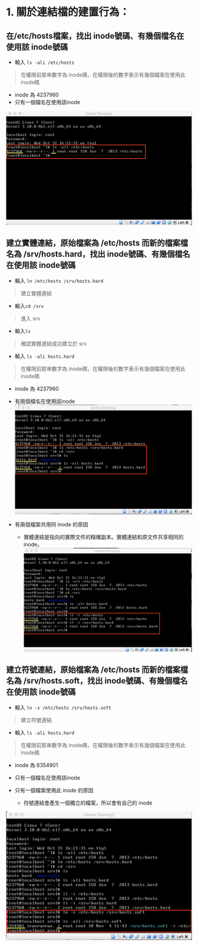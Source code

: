 # 1. 關於連結檔的建置行為：
## 在/etc/hosts檔案，找出 inode號碼、有幾個檔名在使用該 inode號碼
* 輸入 `ls -ali /etc/hosts`
> 在權限前那串數字為 inode碼，在權限後的數字表示有幾個檔案在使用此 inode碼

  * inode 為 4237960
  * 只有一個檔名在使用該inode

![image](https://github.com/KAORIKOU/107-1-ntcu-linux/blob/HW-5/5-1.png)

## 建立實體連結，原始檔案為 /etc/hosts 而新的檔案檔名為 /srv/hosts.hard，找出 inode號碼、有幾個檔名在使用該 inode號碼
* 輸入 `ln /etc/hosts /srv/hosts.hard`
> 建立實體連結
* 輸入`cd /srv`
> 進入 srv
* 輸入`ls`
> 確認實體連結成功建立於 srv
* 輸入 `ls -ali hosts.hard`
> 在權限前那串數字為 inode碼，在權限後的數字表示有幾個檔案在使用此 inode碼

  * inode 為 4237960
  * 有兩個檔名在使用該inode
![image](https://github.com/KAORIKOU/107-1-ntcu-linux/blob/HW-5/5-2.png)

* 有兩個檔案共用同 inode 的原因
  * 實體連結是指向的實際文件的精確副本。實體連結和原文件共享相同的inode。
![image](https://github.com/KAORIKOU/107-1-ntcu-linux/blob/HW-5/5-3.png)

## 建立符號連結，原始檔案為 /etc/hosts 而新的檔案檔名為 /srv/hosts.soft，找出 inode號碼、有幾個檔名在使用該 inode號碼
* 輸入 `ln -s /etc/hosts /srv/hosts.soft`
> 建立符號連結
* 輸入 `ls -ali hosts.hard`
> 在權限前那串數字為 inode碼，在權限後的數字表示有幾個檔案在使用此 inode碼

  * inode 為 6354901
  * 只有一個檔名在使用該inode

* 只有一個檔案使用此 inode 的原因
  * 符號連結會產生一個獨立的檔案，所以會有自己的 inode

![image](https://github.com/KAORIKOU/107-1-ntcu-linux/blob/HW-5/5-4.png)




